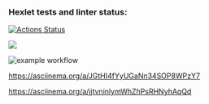 ### Hexlet tests and linter status:
[![Actions Status](https://github.com/AkasunaKage/frontend-project-lvl1/workflows/hexlet-check/badge.svg)](https://github.com/AkasunaKage/frontend-project-lvl1/actions)

<a href="https://codeclimate.com/github/codeclimate/codeclimate/maintainability"><img src="https://api.codeclimate.com/v1/badges/a99a88d28ad37a79dbf6/maintainability" /></a>

![example workflow](https://github.com/AkasunaKage/frontend-project-lvl1/actions/workflows/linter.yml/badge.svg)

https://asciinema.org/a/JGtHI4fYyUGaNn34SOP8WPzY7

https://asciinema.org/a/jjtvninlymWhZhPsRHNyhAqQd